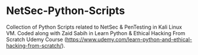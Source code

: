 # NetSec-Python-Scripts
Collection of Python Scripts related to NetSec & PenTesting in Kali Linux VM. Coded along with Zaid Sabih in Learn Python & Ethical Hacking From Scratch Udemy Course (https://www.udemy.com/learn-python-and-ethical-hacking-from-scratch/).

